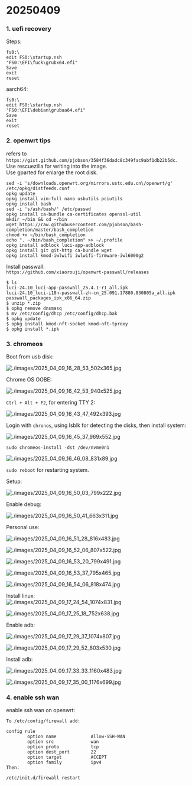 # 20250409
### 1. uefi recovery
Steps:    

```
fs0:\
edit FS0:\startup.nsh
"FS0:\EFI\fuck\grubx64.efi"
Save
exit
reset
```
aarch64:    

```
fs0:\
edit FS0:\startup.nsh
"FS0:\EFI\debian\grubaa64.efi"
Save
exit
reset

```
### 2. openwrt tips
refers to `https://gist.github.com/pjobson/3584f36dadc8c349fac9abf1db22b5dc`.    
Use rescuezilla for writing into the image.   
Use gparted for enlarge the root disk.    

```
sed -i 's/downloads.openwrt.org/mirrors.ustc.edu.cn\/openwrt/g' /etc/opkg/distfeeds.conf
opkg update
opkg install vim-full nano usbutils pciutils
opkg install bash
sed -i 's/ash/bash/' /etc/passwd
opkg install ca-bundle ca-certificates openssl-util
mkdir ~/bin && cd ~/bin
wget https://raw.githubusercontent.com/pjobson/bash-completion/master/bash_completion
chmod +x ~/bin/bash_completion
echo ". ~/bin/bash_completion" >> ~/.profile
opkg install adblock luci-app-adblock
opkg install git git-http ca-bundle wget
opkg install kmod-iwlwifi iwlwifi-firmware-iwl6000g2
``` 
Install passwall:    
`https://github.com/xiaorouji/openwrt-passwall/releases`   

```
$ ls
luci-24.10_luci-app-passwall_25.4.1-r1_all.ipk
luci-24.10_luci-i18n-passwall-zh-cn_25.091.17880.830805a_all.ipk
passwall_packages_ipk_x86_64.zip 
$ unzip *.zip
$ opkg remove dnsmasq
$ mv /etc/config/dhcp /etc/config/dhcp.bak
$ opkg update
$ opkg install kmod-nft-socket kmod-nft-tproxy
$ opkg install *.ipk

```

### 3. chromeos
Boot from usb disk:    

![./images/2025_04_09_16_28_53_502x365.jpg](./images/2025_04_09_16_28_53_502x365.jpg)

Chrome OS OOBE:    

![./images/2025_04_09_16_42_53_940x525.jpg](./images/2025_04_09_16_42_53_940x525.jpg)

`Ctrl + Alt + F2`, for entering TTY 2:   

![./images/2025_04_09_16_43_47_492x393.jpg](./images/2025_04_09_16_43_47_492x393.jpg)

Login with `chronos`, using lsblk for detecting the disks, then install system:   

![./images/2025_04_09_16_45_37_969x552.jpg](./images/2025_04_09_16_45_37_969x552.jpg)

```
sudo chromeos-install -dst /dev/nvme0n1
```

![./images/2025_04_09_16_46_08_831x89.jpg](./images/2025_04_09_16_46_08_831x89.jpg)

`sudo reboot` for restarting system.  

Setup:     

![./images/2025_04_09_16_50_03_799x222.jpg](./images/2025_04_09_16_50_03_799x222.jpg)

Enable debug:    

![./images/2025_04_09_16_50_41_663x311.jpg](./images/2025_04_09_16_50_41_663x311.jpg)

Personal use:    

![./images/2025_04_09_16_51_28_816x483.jpg](./images/2025_04_09_16_51_28_816x483.jpg)

![./images/2025_04_09_16_52_06_807x522.jpg](./images/2025_04_09_16_52_06_807x522.jpg)

![./images/2025_04_09_16_53_20_799x491.jpg](./images/2025_04_09_16_53_20_799x491.jpg)

![./images/2025_04_09_16_53_37_795x465.jpg](./images/2025_04_09_16_53_37_795x465.jpg)

![./images/2025_04_09_16_54_06_818x474.jpg](./images/2025_04_09_16_54_06_818x474.jpg)

Install linux:    
![./images/2025_04_09_17_24_54_1074x831.jpg](./images/2025_04_09_17_24_54_1074x831.jpg)

![./images/2025_04_09_17_25_18_752x638.jpg](./images/2025_04_09_17_25_18_752x638.jpg)

Enable adb:    

![./images/2025_04_09_17_29_37_1074x807.jpg](./images/2025_04_09_17_29_37_1074x807.jpg)

![./images/2025_04_09_17_29_52_803x530.jpg](./images/2025_04_09_17_29_52_803x530.jpg)

Install adb:     

![./images/2025_04_09_17_33_33_1160x483.jpg](./images/2025_04_09_17_33_33_1160x483.jpg)

![./images/2025_04_09_17_35_00_1176x699.jpg](./images/2025_04_09_17_35_00_1176x699.jpg)
 

### 4. enable ssh wan
enable ssh wan on openwrt:    

```
To /etc/config/firewall add:

config rule                                     
        option name             Allow-SSH-WAN   
        option src              wan             
        option proto            tcp             
        option dest_port        22              
        option target           ACCEPT          
        option family           ipv4
Then:

/etc/init.d/firewall restart
```
